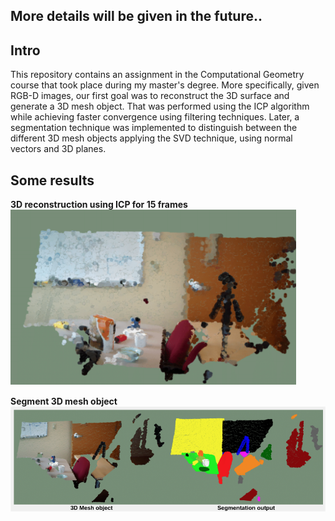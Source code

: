 ## More details will be given in the future..

## Intro
This repository contains an assignment in the Computational Geometry course that took place during my master's degree. More specifically, given RGB-D images, our first goal was to reconstruct the 3D surface and generate a 3D mesh object. That was performed using the ICP algorithm while achieving faster convergence using filtering techniques. Later, a segmentation technique was implemented to distinguish between the different 3D mesh objects applying the SVD technique, using normal vectors and 3D planes.

## Some results
**3D reconstruction using ICP for 15 frames**
![alt text](https://github.com/AndreasPapandreou/surface_reconstruction/blob/master/res/im1.png?raw=true)

**Segment 3D mesh object**
![alt text](https://github.com/AndreasPapandreou/surface_reconstruction/blob/master/res/im2.png?raw=true)
